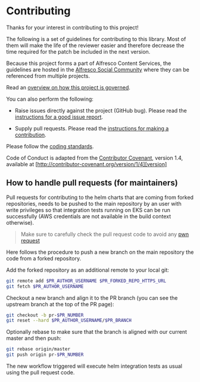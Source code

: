 # Contributing

Thanks for your interest in contributing to this project!

The following is a set of guidelines for contributing to this library. Most of them will make the life of the reviewer easier and therefore decrease the time required for the patch be included in the next version.

Because this project forms a part of Alfresco Content Services, the guidelines are hosted in the [Alfresco Social Community](http://community.alfresco.com/community/ecm) where they can be referenced from multiple projects.

Read an [overview on how this project is governed](https://community.alfresco.com/docs/DOC-6385-project-overview-repository).

You can also perform the following:

- Raise issues directly against the project (GitHub bug).  Please read the [instructions for a good issue report](https://community.alfresco.com/docs/DOC-6263-reporting-an-issue).

- Supply pull requests. Please read the [instructions for making a contribution](https://community.alfresco.com/docs/DOC-6269-submitting-contributions).

Please follow the [coding standards](https://community.alfresco.com/docs/DOC-4658-coding-standards).

Code of Conduct is adapted from the [Contributor Covenant][homepage], version 1.4,
available at [http://contributor-covenant.org/version/1/4][version]

[homepage]: http://contributor-covenant.org
[version]: http://contributor-covenant.org/version/1/4/

## How to handle pull requests (for maintainers)

Pull requests for contributing to the helm charts that are coming from forked
repositories, needs to be pushed to the main repository by an user with write
privileges so that integration tests running on EKS can be run successfully (AWS
credentials are not available in the build context otherwise).

> Make sure to carefully check the pull request code to avoid any [pwn request](https://securitylab.github.com/research/github-actions-preventing-pwn-requests/)

Here follows the procedure to push a new branch on the main repository the code from a forked repository.

Add the forked repository as an additional remote to your local git:

```bash
git remote add $PR_AUTHOR_USERNAME $PR_FORKED_REPO_HTTPS_URL
git fetch $PR_AUTHOR_USERNAME
```

Checkout a new branch and align it to the PR branch (you can see the upstream branch at the top of the PR page):

```bash
git checkout -b pr-$PR_NUMBER
git reset --hard $PR_AUTHOR_USERNAME/$PR_BRANCH
```

Optionally rebase to make sure that the branch is aligned with our current master and then push:

```bash
git rebase origin/master
git push origin pr-$PR_NUMBER
```

The new workflow triggered will execute helm integration tests as usual using the pull request code.
